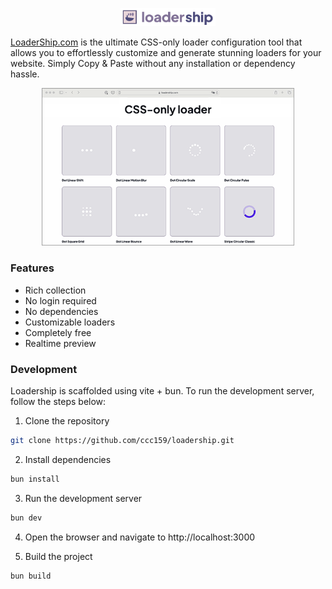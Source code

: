 <p align="center">
    <img width="30%" src="./public/loadership_logo_text.svg">
</p>

[LoaderShip.com](https://loadership.com) is the ultimate CSS-only loader configuration tool that allows you to effortlessly customize and generate stunning loaders for your website. Simply Copy & Paste without any installation or dependency hassle.

<p align="center">
    <img width="80%" src="./loader.gif">
</p>


### Features

- Rich collection
- No login required
- No dependencies
- Customizable loaders
- Completely free
- Realtime preview

### Development

Loadership is scaffolded using vite + bun. To run the development server, follow the steps below:

1. Clone the repository

```bash
git clone https://github.com/ccc159/loadership.git
```

2. Install dependencies

```bash
bun install
```

3. Run the development server

```bash
bun dev
```

4. Open the browser and navigate to http://localhost:3000

5. Build the project

```bash
bun build
```

